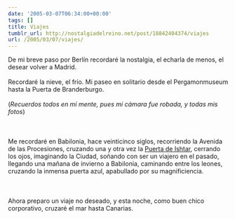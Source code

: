 ```yaml
---
date: '2005-03-07T06:34:00+00:00'
tags: []
title: Viajes
tumblr_url: http://nostalgiadelreino.net/post/18842404374/viajes
url: /2005/03/07/viajes/
---
```


<p>De mi breve paso por Berlín recordaré la nostalgia, el echarla de menos, el desear volver a Madrid.<br/><br/>Recordaré la nieve, el frío. Mi paseo en solitario desde el Pergamonmuseum hasta la Puerta de Branderburgo.<br/><br/>(<em>Recuerdos todos en mi mente, pues mi cámara fue robada, y todas mis fotos</em>)<br/><br/><br/><br/>Me recordaré en Babilonia, hace veinticinco siglos, recorriendo la Avenida de las Procesiones, cruzando una y otra vez la <a href="http://en.wikipedia.org/wiki/Ishtar_Gate">Puerta de Ishtar</a>, cerrando los ojos, imaginando la Ciudad, soñando con ser un viajero en el pasado, llegando una mañana de invierno a Babilonia, caminando entre los leones, cruzando la inmensa puerta azul, apabullado por su magnificiencia.<br/><br/><br/><br/>Ahora preparo un viaje no deseado, y esta noche, como buen chico corporativo, cruzaré el mar hasta Canarias.</p><div class="blogger-post-footer"><img width="1" height="1" src="https://blogger.googleusercontent.com/tracker/1180118427259117074-6694179901419354691?l=nostalgiadelreino.blogspot.com" alt=""/></div>